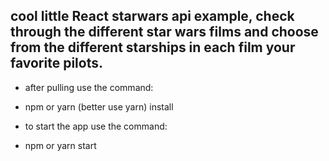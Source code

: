 ## cool little React starwars api example, check through the different star wars films and choose from the different starships in each film your favorite pilots.

* after pulling use the command:
* npm or yarn (better use yarn) install

* to start the app use the command:
* npm or yarn start

